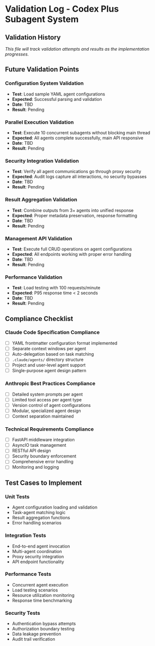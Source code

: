 # Validation Log - Codex Plus Subagent System

## Validation History

*This file will track validation attempts and results as the implementation progresses.*

## Future Validation Points

### Configuration System Validation
- **Test**: Load sample YAML agent configurations
- **Expected**: Successful parsing and validation
- **Date**: TBD
- **Result**: Pending

### Parallel Execution Validation
- **Test**: Execute 10 concurrent subagents without blocking main thread
- **Expected**: All agents complete successfully, main API responsive
- **Date**: TBD
- **Result**: Pending

### Security Integration Validation
- **Test**: Verify all agent communications go through proxy security
- **Expected**: Audit logs capture all interactions, no security bypasses
- **Date**: TBD
- **Result**: Pending

### Result Aggregation Validation
- **Test**: Combine outputs from 3+ agents into unified response
- **Expected**: Proper metadata preservation, response formatting
- **Date**: TBD
- **Result**: Pending

### Management API Validation
- **Test**: Execute full CRUD operations on agent configurations
- **Expected**: All endpoints working with proper error handling
- **Date**: TBD
- **Result**: Pending

### Performance Validation
- **Test**: Load testing with 100 requests/minute
- **Expected**: P95 response time < 2 seconds
- **Date**: TBD
- **Result**: Pending

## Compliance Checklist

### Claude Code Specification Compliance
- [ ] YAML frontmatter configuration format implemented
- [ ] Separate context windows per agent
- [ ] Auto-delegation based on task matching
- [ ] `.claude/agents/` directory structure
- [ ] Project and user-level agent support
- [ ] Single-purpose agent design pattern

### Anthropic Best Practices Compliance
- [ ] Detailed system prompts per agent
- [ ] Limited tool access per agent type
- [ ] Version control of agent configurations
- [ ] Modular, specialized agent design
- [ ] Context separation maintained

### Technical Requirements Compliance
- [ ] FastAPI middleware integration
- [ ] AsyncIO task management
- [ ] RESTful API design
- [ ] Security boundary enforcement
- [ ] Comprehensive error handling
- [ ] Monitoring and logging

## Test Cases to Implement

### Unit Tests
- Agent configuration loading and validation
- Task-agent matching logic
- Result aggregation functions
- Error handling scenarios

### Integration Tests
- End-to-end agent invocation
- Multi-agent coordination
- Proxy security integration
- API endpoint functionality

### Performance Tests
- Concurrent agent execution
- Load testing scenarios
- Resource utilization monitoring
- Response time benchmarking

### Security Tests
- Authentication bypass attempts
- Authorization boundary testing
- Data leakage prevention
- Audit trail verification